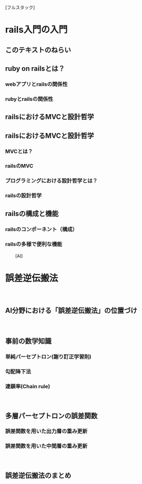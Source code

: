 [フルスタック]  
# rails入門の入門  

## このテキストのねらい  

## ruby on railsとは？  
### webアプリとrailsの関係性  
### rubyとrailsの関係性  


## railsにおけるMVCと設計哲学  

## railsにおけるMVCと設計哲学  

### MVCとは？  
### railsのMVC  
### プログラミングにおける設計哲学とは？  
### railsの設計哲学  

## railsの構成と機能  
### railsのコンポーネント（構成）  
### railsの多様で便利な機能    


  　　
[AI]  
# 誤差逆伝搬法

　　
## AI分野における「誤差逆伝搬法」の位置づけ　　  

　　
## 事前の数学知識  
### 単純パーセプトロン(謝り訂正学習則)　　
### 勾配降下法　　
### 連鎖率(Chain rule)  
　　
　　
## 多層パーセプトロンの誤差関数 　
### 誤差関数を用いた出力層の重み更新　　
### 誤差関数を用いた中間層の重み更新　　
　　
　　
## 誤差逆伝搬法のまとめ  
